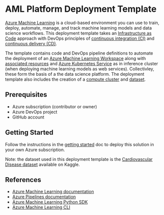 # AML Platform Deployment Template

[Azure Machine Learning](https://docs.microsoft.com/en-us/azure/machine-learning/overview-what-is-azure-ml) is a cloud-based environment you can use to train, deploy, automate, manage, and track machine learning models and data science workflows. This deployment template takes an [Infrastructure as Code](https://docs.microsoft.com/en-us/azure/devops/learn/what-is-infrastructure-as-code) approach with DevOps principles of [continuous integration (CI)](https://docs.microsoft.com/en-us/azure/devops/learn/what-is-continuous-integration) and [continuous delivery (CD)](https://docs.microsoft.com/en-us/azure/devops/learn/what-is-continuous-delivery).

The template contains code and DevOps pipeline definitions to automate the deployment of an [Azure Machine Learning Workspace](https://docs.microsoft.com/en-us/azure/machine-learning/concept-workspace) along with [associated resources](https://docs.microsoft.com/en-us/azure/machine-learning/concept-workspace#resources) and [Azure Kubernetes Service](https://docs.microsoft.com/en-us/azure/aks/intro-kubernetes) as in inference cluster (when deploying machine learning models as web services). Collectivley, these form the basis of a the data science platform. The deployment template also includes the creation of a [compute cluster](https://docs.microsoft.com/en-us/azure/machine-learning/concept-compute-target#azure-machine-learning-compute-managed) and [dataset](https://docs.microsoft.com/en-us/azure/machine-learning/concept-data#datasets).

## Prerequisites

- Azure subscription (contributor or owner)
- Azure DevOps project
- GitHub account

## Getting Started

Follow the instructions in the [getting started](docs/getting_started.md) doc to deploy this solution in your own Azure subscription.

Note: the dataset used in this deployment template is the [Cardiovascular Disease dataset](https://www.kaggle.com/sulianova/cardiovascular-disease-dataset) available on Kaggle.

## References

- [Azure Machine Learning documentation](https://docs.microsoft.com/en-us/azure/machine-learning/)
- [Azure Pipelines documentation](https://docs.microsoft.com/en-us/azure/devops/pipelines/)
- [Azure Machine Learning Python SDK](https://docs.microsoft.com/en-us/python/api/overview/azure/ml/?view=azure-ml-py)
- [Azure Machine Learning CLI](https://docs.microsoft.com/en-us/azure/machine-learning/reference-azure-machine-learning-cli)
